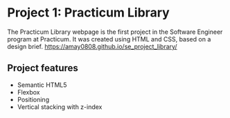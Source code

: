 # Project 1: Practicum Library

The Practicum Library webpage is the first project in the Software Engineer program at Practicum. It was created using HTML and CSS, based on a design brief. https://amay0808.github.io/se_project_library/

## Project features

- Semantic HTML5
- Flexbox
- Positioning
- Vertical stacking with z-index

